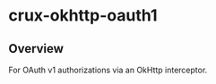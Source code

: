 crux-okhttp-oauth1
==================

## Overview

For OAuth v1 authorizations via an OkHttp interceptor.